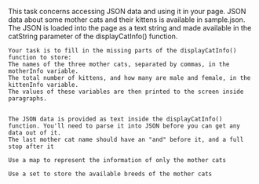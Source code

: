 This task concerns accessing JSON data and using it in your page. JSON data about some mother cats and their kittens is available in sample.json. The JSON is loaded into the page as a text string and made available in the catString parameter of the displayCatInfo() function. 


    Your task is to fill in the missing parts of the displayCatInfo() function to store:
    The names of the three mother cats, separated by commas, in the motherInfo variable.
    The total number of kittens, and how many are male and female, in the kittenInfo variable.
    The values of these variables are then printed to the screen inside paragraphs.


    The JSON data is provided as text inside the displayCatInfo() function. You'll need to parse it into JSON before you can get any data out of it.
    The last mother cat name should have an "and" before it, and a full stop after it

    Use a map to represent the information of only the mother cats

    Use a set to store the available breeds of the mother cats 

